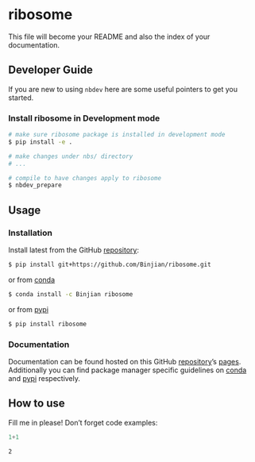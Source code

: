 # ribosome


<!-- WARNING: THIS FILE WAS AUTOGENERATED! DO NOT EDIT! -->

This file will become your README and also the index of your
documentation.

## Developer Guide

If you are new to using `nbdev` here are some useful pointers to get you
started.

### Install ribosome in Development mode

``` sh
# make sure ribosome package is installed in development mode
$ pip install -e .

# make changes under nbs/ directory
# ...

# compile to have changes apply to ribosome
$ nbdev_prepare
```

## Usage

### Installation

Install latest from the GitHub
[repository](https://github.com/Binjian/ribosome):

``` sh
$ pip install git+https://github.com/Binjian/ribosome.git
```

or from [conda](https://anaconda.org/Binjian/ribosome)

``` sh
$ conda install -c Binjian ribosome
```

or from [pypi](https://pypi.org/project/ribosome/)

``` sh
$ pip install ribosome
```

### Documentation

Documentation can be found hosted on this GitHub
[repository](https://github.com/Binjian/ribosome)’s
[pages](https://Binjian.github.io/ribosome/). Additionally you can find
package manager specific guidelines on
[conda](https://anaconda.org/Binjian/ribosome) and
[pypi](https://pypi.org/project/ribosome/) respectively.

## How to use

Fill me in please! Don’t forget code examples:

``` python
1+1
```

    2
